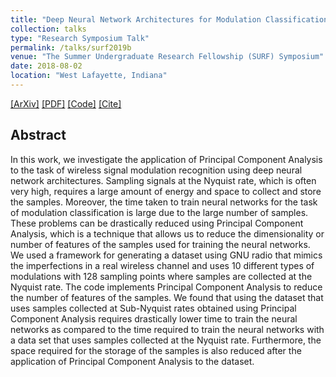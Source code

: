 ```yaml
---
title: "Deep Neural Network Architectures for Modulation Classification using Principal Component Analysis"
collection: talks
type: "Research Symposium Talk"
permalink: /talks/surf2019b
venue: "The Summer Undergraduate Research Fellowship (SURF) Symposium"
date: 2018-08-02
location: "West Lafayette, Indiana"
---
```

[[ArXiv]](https://arxiv.org/abs/1901.05850)
[[PDF]](https://sharanramjee.github.io/files/1901.05850.pdf)
[[Code]](https://github.com/dl4amc/source)
[[Cite]](https://scholar.googleusercontent.com/scholar.bib?q=info:_eXCgQPyV1oJ:scholar.google.com/&output=citation&scisdr=CgVBXfELEOvukc_tTcU:AAGBfm0AAAAAXRPoVcXw3itYqzVvutq3e89F9iOnb1ZY&scisig=AAGBfm0AAAAAXRPoVfyrzt2HR1JFMxzuTrp5mdwq15yD&scisf=4&ct=citation&cd=-1&hl=en)

## Abstract
In this work, we investigate the application of Principal Component Analysis to the task of wireless signal modulation recognition using deep neural network architectures. Sampling signals at the Nyquist rate, which is often very high, requires a large amount of energy and space to collect and store the samples. Moreover, the time taken to train neural networks for the task of modulation classification is large due to the large number of samples. These problems can be drastically reduced using Principal Component Analysis, which is a technique that allows us to reduce the dimensionality or number of features of the samples used for training the neural networks. We used a framework for generating a dataset using GNU radio that mimics the imperfections in a real wireless channel and uses 10 different types of modulations with 128 sampling points where samples are collected at the Nyquist rate. The code implements Principal Component Analysis to reduce the number of features of the samples. We found that using the dataset that uses samples collected at Sub-Nyquist rates obtained using Principal Component Analysis requires drastically lower time to train the neural networks as compared to the time required to train the neural networks with a data set that uses samples collected at the Nyquist rate. Furthermore, the space required for the storage of the samples is also reduced after the application of Principal Component Analysis to the dataset.
